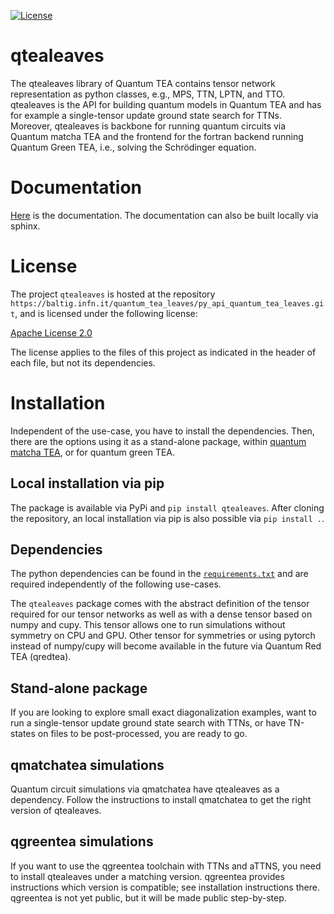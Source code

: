 [![License](https://img.shields.io/badge/License-Apache_2.0-blue.svg)](https://opensource.org/licenses/Apache-2.0)

qtealeaves
==========

The qtealeaves library of Quantum TEA contains tensor network representation as
python classes, e.g., MPS, TTN, LPTN, and TTO. qtealeaves is the API for building
quantum models in Quantum TEA and has for example a single-tensor update ground state
search for TTNs. Moreover, qtealeaves is backbone for running quantum circuits via
Quantum matcha TEA and the frontend for the fortran backend running Quantum Green TEA,
i.e., solving the Schrödinger equation.


Documentation
=============

[Here](https://quantum_tea_leaves.baltig-pages.infn.it/py_api_quantum_tea_leaves/)
is the documentation. The documentation can also be built locally via sphinx.


License
=======

The project ``qtealeaves`` is hosted at the repository
``https://baltig.infn.it/quantum_tea_leaves/py_api_quantum_tea_leaves.git``,
and is licensed under the following license:

[Apache License 2.0](LICENSE)

The license applies to the files of this project as indicated
in the header of each file, but not its dependencies.


Installation
============

Independent of the use-case, you have to install the dependencies. Then,
there are the options using it as a stand-alone package, within [quantum
matcha TEA](https://baltig.infn.it/quantum_matcha_tea), or for quantum green TEA.

Local installation via pip
--------------------------

The package is available via PyPi and `pip install qtealeaves`.
After cloning the repository, an local installation via pip is
also possible via `pip install .`.

Dependencies
------------

The python dependencies can be found in the [``requirements.txt``](requirements.txt)
and are required independently of the following use-cases.

The `qtealeaves` package comes with the abstract definition of the tensor
required for our tensor networks as well as with a dense tensor based on
numpy and cupy. This tensor allows one to run simulations without symmetry
on CPU and GPU. Other tensor for symmetries or using pytorch instead of
numpy/cupy will become available in the future via Quantum Red TEA (qredtea).

Stand-alone package
-------------------

If you are looking to explore small exact diagonalization examples,
want to run a single-tensor update ground state search with TTNs,
or have TN-states on files to be post-processed, you are ready to
go.

qmatchatea simulations
----------------------

Quantum circuit simulations via qmatchatea have qtealeaves as a
dependency. Follow the instructions to install qmatchatea to get
the right version of qtealeaves.

qgreentea simulations
---------------------

If you want to use the qgreentea toolchain with TTNs and aTTNS, you need to
install qtealeaves under a matching version. qgreentea provides instructions
which version is compatible; see installation instructions there. qgreentea
is not yet public, but it will be made public step-by-step.

